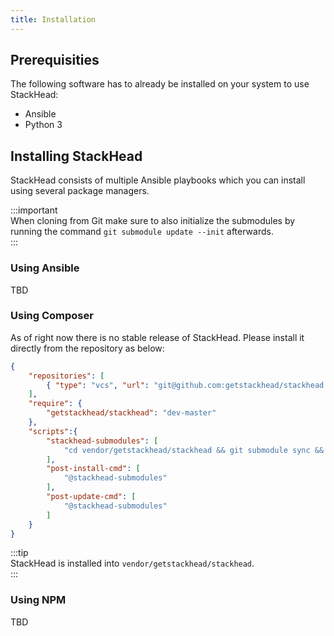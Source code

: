 ```yaml
---
title: Installation
---
```


## Prerequisities

The following software has to already be installed on your system to use StackHead:

* Ansible
* Python 3

## Installing StackHead

StackHead consists of multiple Ansible playbooks which you can install using several package managers.

:::important   
When cloning from Git make sure to also initialize the submodules by running the command `git submodule update --init` afterwards.  
:::

### Using Ansible

TBD

### Using Composer

As of right now there is no stable release of StackHead.
Please install it directly from the repository as below:

```json title="composer.json"
{
    "repositories": [
        { "type": "vcs", "url": "git@github.com:getstackhead/stackhead.git" }
    ],
    "require": {
        "getstackhead/stackhead": "dev-master"
    },
    "scripts":{
        "stackhead-submodules": [
            "cd vendor/getstackhead/stackhead && git submodule sync && git submodule update --init"
        ],
        "post-install-cmd": [
            "@stackhead-submodules"
        ],
        "post-update-cmd": [
            "@stackhead-submodules"
        ]
    }
}
```
:::tip  
StackHead is installed into `vendor/getstackhead/stackhead`.  
:::


### Using NPM

TBD